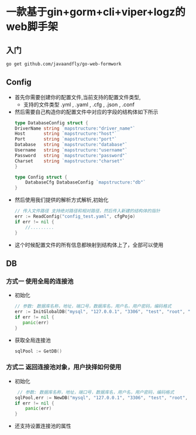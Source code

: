 # 一款基于gin+gorm+cli+viper+logz的web脚手架


## 入门
```bash
go get github.com/javaandfly/go-web-formwork
```
## Config
- 首先你需要创建你的配置文件,当前支持的配置文件类型,
    - 支持的文件类型 .yml , .yaml , .cfg , .json , .conf
- 然后需要自己构造你的配置文件中对应的字段的结构体如下所示
    ```go
    type DatabaseConfig struct {
	DriverName string `mapstructure:"driver_name"`
	Host       string `mapstructure:"host"`
	Port       string `mapstructure:"port"`
	Database   string `mapstructure:"database"`
	Username   string `mapstructure:"username"`
	Password   string `mapstructure:"password"`
	Charset    string `mapstructure:"charset"`
    }

    type Config struct {
	    DatabaseCfg DatabaseConfig `mapstructure:"db"`
    }
    ```
- 然后使用我们提供的解析方式解析,初始化
    ```go
    // 传入文件路径 支持绝对路径和相对路径，然后传入新建的结构体的指针
    err := ReadConfig("config_test.yaml", cfgPojo)
	if err != nil {
        //.........
	}
    ```
- 这个时候配置文件的所有信息都映射到结构体上了，全部可以使用


## DB
### 方式一 使用全局的连接池
- 初始化
     ```go
     // 参数: 数据库名称，地址，端口号，数据库名，用户名，用户密码，编码格式
    err := InitGlobalDB("mysql", "127.0.0.1", "3306", "test", "root", "123456", "utf8")
	if err != nil {
		panic(err)
	}
     ```
- 获取全局连接池
    ```go
    sqlPool := GetDB()
    ```
### 方式二 返回连接池对象，用户抉择如何使用
- 初始化 
    ```go
     // 参数: 数据库名称，地址，端口号，数据库名，用户名，用户密码，编码格式
    sqlPool,err := NewDB("mysql", "127.0.0.1", "3306", "test", "root", "123456", "utf8")
	if err != nil {
		panic(err)
	}
    ```
- 还支持设置连接池的属性
